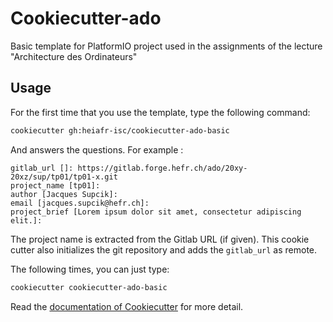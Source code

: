 # Cookiecutter-ado

Basic template for PlatformIO project used in the assignments
of the lecture "Architecture des Ordinateurs"

## Usage

For the first time that you use the template, type the following command:

```bash
cookiecutter gh:heiafr-isc/cookiecutter-ado-basic
```

And answers the questions. For example :

```text
gitlab_url []: https://gitlab.forge.hefr.ch/ado/20xy-20xz/sup/tp01/tp01-x.git
project_name [tp01]:
author [Jacques Supcik]:
email [jacques.supcik@hefr.ch]:
project_brief [Lorem ipsum dolor sit amet, consectetur adipiscing elit.]:
```

The project name is extracted from the Gitlab URL (if given). This
cookie cutter also initializes the git repository and adds the
`gitlab_url` as remote.

The following times, you can just type:

```bash
cookiecutter cookiecutter-ado-basic
```

Read the [documentation of Cookiecutter](https://cookiecutter.readthedocs.io/en/stable/) for more detail.